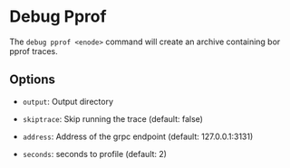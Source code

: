 # Debug Pprof

The ```debug pprof <enode>``` command will create an archive containing bor pprof traces.

## Options

- ```output```: Output directory

- ```skiptrace```: Skip running the trace (default: false)

- ```address```: Address of the grpc endpoint (default: 127.0.0.1:3131)

- ```seconds```: seconds to profile (default: 2)
